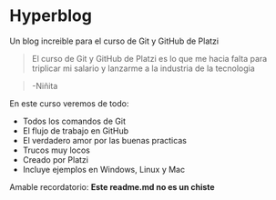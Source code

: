 # Hyperblog
Un blog increible para el curso de Git y GitHub de Platzi

> El curso de Git y GitHub de Platzi es lo que me hacia falta para triplicar mi salario y lanzarme a la industria de la tecnologia

> -Niñita

En este curso veremos de todo:
* Todos los comandos de Git
* El flujo de trabajo en GitHub
* El verdadero amor por las buenas practicas
* Trucos muy locos
* Creado por Platzi
* Incluye ejemplos en Windows, Linux y Mac

Amable recordatorio: **Este readme.md no es un chiste**